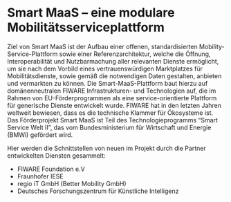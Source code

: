 # Smart MaaS – eine modulare Mobilitätsserviceplattform
Ziel von Smart MaaS ist der Aufbau einer offenen, standardisierten Mobility-Service-Plattform sowie einer Referenzarchitektur, welche die Öffnung, Interoperabilität und Nutzbarmachung aller relevanten Dienste ermöglicht, um sie nach dem Vorbild eines vertrauenswürdigen Marktplatzes für Mobilitätsdienste, sowie gemäß die notwendigen Daten gestalten, anbieten und vermarkten zu können. Die Smart-MaaS-Plattform baut hierzu auf domänenneutralen FIWARE Infrastrukturen- und Technologien auf, die im Rahmen von EU-Förderprogrammen als eine service-orientierte Plattform für generische Dienste entwickelt wurde. FIWARE hat in den letzten Jahren weltweit bewiesen, dass es die technische Klammer für Ökosysteme ist. Das Förderprojekt Smart MaaS ist Teil des Technologieprogramms “Smart Service Welt II”, das vom Bundesministerium für Wirtschaft und Energie (BMWi) gefördert wird.

Hier werden die Schnittstellen von neuen im Projekt durch die Partner entwickelten Diensten gesammelt:
- FIWARE Foundation e.V
- Fraunhofer IESE
- regio iT GmbH (Better Mobility GmbH)
- Deutsches Forschungszentrum für Künstliche Intelligenz
